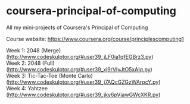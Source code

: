 # coursera-principal-of-computing 
All my mini-projects of Coursera's Principal of Computing

Course website: https://www.coursera.org/course/principlescomputing1

Week 1: 2048 (Merge) (http://www.codeskulptor.org/#user39_jLF0ia1qfEGBrz3.py) <br>
Week 2: 2048 (Full) (http://www.codeskulptor.org/#user39_xj9rVIyJtO5xAIq.py) <br>
Week 3: Tic-Tac-Toe (Monte Carlo) (http://www.codeskulptor.org/#user39_j7AQcGZGzWArpcY.py) <br>
Week 4: Yahtzee (http://www.codeskulptor.org/#user39_jky6pVjawGWcXKR.py) <br>
